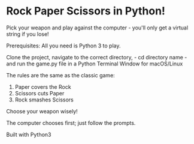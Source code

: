# Rock Paper Scissors in Python!

Pick your weapon and play against the computer - you'll only get a virtual string if you lose!

Prerequisites: All you need is Python 3 to play.

Clone the project, navigate to the correct directory, - cd directory name - and run the game.py file in a Python Terminal Window for macOS/Linux

The rules are the same as the classic game:
1. Paper covers the Rock
2. Scissors cuts Paper
3. Rock smashes Scissors

Choose your weapon wisely!

The computer chooses first; just follow the prompts.

Built with Python3
